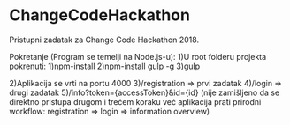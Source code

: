 # ChangeCodeHackathon
Pristupni zadatak za Change Code Hackathon 2018.

Pokretanje (Program se temelji na Node.js-u):
1)U root folderu projekta pokrenuti:
	1)npm-install 
	2)npm-install gulp -g
	3)gulp

2)Aplikacija se vrti na portu 4000
3)/registration => prvi zadatak
4)/login => drugi zadatak
5)/info?token={accessToken}&id={id} (nije zamišljeno da se direktno pristupa drugom i trećem koraku 
	već aplikacija prati prirodni workflow: registration => login => information overview)

